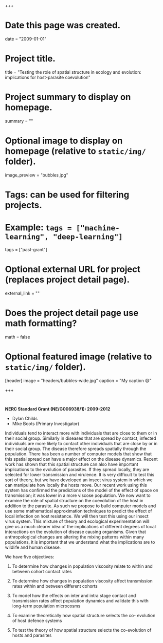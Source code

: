+++
# Date this page was created.
date = "2009-01-01"

# Project title.
title = "Testing the role of spatial structure in ecology and evolution: implications for host-parasite coevolution"

# Project summary to display on homepage.
summary = ""

# Optional image to display on homepage (relative to `static/img/` folder).
image_preview = "bubbles.jpg"

# Tags: can be used for filtering projects.
# Example: `tags = ["machine-learning", "deep-learning"]`
tags = ["past-grant"]

# Optional external URL for project (replaces project detail page).
external_link = ""

# Does the project detail page use math formatting?
math = false

# Optional featured image (relative to `static/img/` folder).
[header]
image = "headers/bubbles-wide.jpg"
caption = "My caption :smile:"

+++

<br>

**NERC Standard Grant (NE/G006938/1): 2009-2012**

- Dylan Childs
- Mike Boots (Primary Investigator)

Individuals tend to interact more with individuals that are close to them or in their social group. Similarly in diseases that are spread by contact, infected individuals are more likely to contact other individuals that are close by or in their social group.  The disease therefore spreads spatially through the population. There has been a number of computer models that show that this spatial spread can have a major effect on the disease dynamics. Recent work has shown that this spatial structure can also have important implications to the evolution of parasites. If they spread locally, they are selected for lower transmission and virulence.  It is very difficult to test this sort of theory, but we have developed an insect virus system in which we can manipulate how locally the hosts move. Our recent work using this system has confirmed the predictions of the model of the effect of space on transmission; it was lower in a more viscose population. We now want to examine the role of spatial structure on the coevolution of the host in addition to the parasite. As such we propose to build computer models and use some mathematical approximation techniques to predict the effect of local infection on host resistance. We will then test this using our insect virus system. This mixture of theory and ecological experimentation will give us a much clearer idea of the implications of different degrees of local interactions on the evolution of disease causing organisms. Given that anthropological changes are altering the mixing patterns within many populations, it is important that we understand what the implications are to wildlife and human disease.

We have five objectives:

1. To determine how changes in population viscosity relate to within and between cohort contact rates

2. To determine how changes in population viscosity affect transmission rates within and between different cohorts

3. To model how the effects on inter and intra stage contact and transmission rates affect population dynamics and validate this with long-term population microcosms

4. To examine theoretically how spatial structure selects the co- evolution of host defence systems

5. To test the theory of how spatial structure selects the co-evolution of hosts and parasites